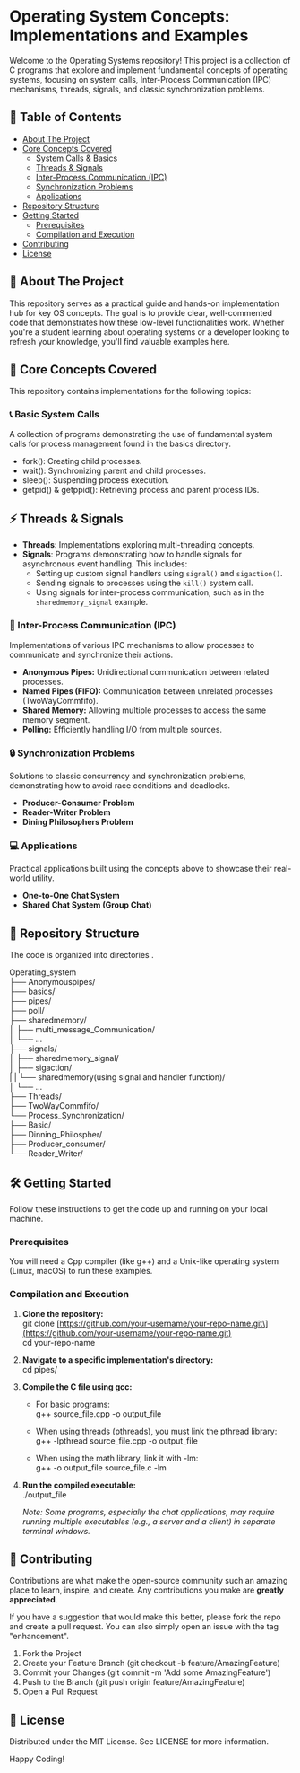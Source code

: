 # **Operating System Concepts: Implementations and Examples**

Welcome to the Operating Systems repository\! This project is a collection of C programs that explore and implement fundamental concepts of operating systems, focusing on system calls, Inter-Process Communication (IPC) mechanisms, threads, signals, and classic synchronization problems.

## **📖 Table of Contents**

* [About The Project](#-about-the-project)  
* [Core Concepts Covered](#-core-concepts-covered)  
  * [System Calls & Basics](#-basic-system-calls)  
  * [Threads & Signals](#-threads--signals)  
  * [Inter-Process Communication (IPC)](#-inter-process-communication-ipc)  
  * [Synchronization Problems](#-synchronization-problems)  
  * [Applications](#-applications)  
* [Repository Structure](#-repository-structure)  
* [Getting Started](#-getting-started)  
  * [Prerequisites](#prerequisites)  
  * [Compilation and Execution](#compilation-and-execution)  
* [Contributing](#-contributing)  
* [License](#-license)

## **🌟 About The Project**

This repository serves as a practical guide and hands-on implementation hub for key OS concepts. The goal is to provide clear, well-commented code that demonstrates how these low-level functionalities work. Whether you're a student learning about operating systems or a developer looking to refresh your knowledge, you'll find valuable examples here.

## **🚀 Core Concepts Covered**

This repository contains implementations for the following topics:

### **📞 Basic System Calls**

A collection of programs demonstrating the use of fundamental system calls for process management found in the basics directory.

* fork(): Creating child processes.  
* wait(): Synchronizing parent and child processes.  
* sleep(): Suspending process execution.  
* getpid() & getppid(): Retrieving process and parent process IDs.

## ⚡ Threads & Signals

- **Threads**: Implementations exploring multi-threading concepts.  
- **Signals**: Programs demonstrating how to handle signals for asynchronous event handling. This includes:  
  - Setting up custom signal handlers using `signal()` and `sigaction()`.  
  - Sending signals to processes using the `kill()` system call.  
  - Using signals for inter-process communication, such as in the `sharedmemory_signal` example.  


### **🔄 Inter-Process Communication (IPC)**

Implementations of various IPC mechanisms to allow processes to communicate and synchronize their actions.

* **Anonymous Pipes:** Unidirectional communication between related processes.  
* **Named Pipes (FIFO):** Communication between unrelated processes (TwoWayCommfifo).  
* **Shared Memory:** Allowing multiple processes to access the same memory segment.  
* **Polling:** Efficiently handling I/O from multiple sources.

### **🔒 Synchronization Problems**

Solutions to classic concurrency and synchronization problems, demonstrating how to avoid race conditions and deadlocks.

* **Producer-Consumer Problem**  
* **Reader-Writer Problem**  
* **Dining Philosophers Problem**

### **💻 Applications**

Practical applications built using the concepts above to showcase their real-world utility.

* **One-to-One Chat System**  
* **Shared Chat System (Group Chat)**

## **📂 Repository Structure**

The code is organized into directories .

Operating\_system  
├── Anonymouspipes/  
├── basics/  
├── pipes/  
├── poll/  
├── sharedmemory/  
│   ├── multi\_message\_Communication/  
│   └── ...  
├── signals/  
│   ├── sharedmemory\_signal/  
│   ├── sigaction/  
|   |   └── sharedmemory(using signal and handler function)/  
│   └── ...  
├── Threads/  
├── TwoWayCommfifo/  
└── Process\_Synchronization/  
    ├── Basic/  
    ├── Dinning\_Philospher/  
    ├── Producer\_consumer/  
    └── Reader\_Writer/

## **🛠️ Getting Started**

Follow these instructions to get the code up and running on your local machine.

### **Prerequisites**

You will need a Cpp compiler (like g++) and a Unix-like operating system (Linux, macOS) to run these examples.

### **Compilation and Execution**

1. **Clone the repository:**  
   git clone \[https://github.com/your-username/your-repo-name.git\](https://github.com/your-username/your-repo-name.git)  
   cd your-repo-name

2. **Navigate to a specific implementation's directory:**  
   cd pipes/

3. **Compile the C file using gcc:**  
   * For basic programs:  
     g++ source\_file.cpp \-o output\_file 

   * When using threads (pthreads), you must link the pthread library:  
     g++ \-lpthread source\_file.cpp \-o output\_file 

   * When using the math library, link it with \-lm:  
     g++ \-o output\_file source\_file.c \-lm

4. **Run the compiled executable:**  
   ./output\_file

   *Note: Some programs, especially the chat applications, may require running multiple executables (e.g., a server and a client) in separate terminal windows.*

## **🙌 Contributing**

Contributions are what make the open-source community such an amazing place to learn, inspire, and create. Any contributions you make are **greatly appreciated**.

If you have a suggestion that would make this better, please fork the repo and create a pull request. You can also simply open an issue with the tag "enhancement".

1. Fork the Project  
2. Create your Feature Branch (git checkout \-b feature/AmazingFeature)  
3. Commit your Changes (git commit \-m 'Add some AmazingFeature')  
4. Push to the Branch (git push origin feature/AmazingFeature)  
5. Open a Pull Request

## **📄 License**

Distributed under the MIT License. See LICENSE for more information.

Happy Coding\!
